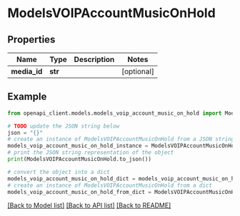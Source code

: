 # ModelsVOIPAccountMusicOnHold


## Properties

Name | Type | Description | Notes
------------ | ------------- | ------------- | -------------
**media_id** | **str** |  | [optional] 

## Example

```python
from openapi_client.models.models_voip_account_music_on_hold import ModelsVOIPAccountMusicOnHold

# TODO update the JSON string below
json = "{}"
# create an instance of ModelsVOIPAccountMusicOnHold from a JSON string
models_voip_account_music_on_hold_instance = ModelsVOIPAccountMusicOnHold.from_json(json)
# print the JSON string representation of the object
print(ModelsVOIPAccountMusicOnHold.to_json())

# convert the object into a dict
models_voip_account_music_on_hold_dict = models_voip_account_music_on_hold_instance.to_dict()
# create an instance of ModelsVOIPAccountMusicOnHold from a dict
models_voip_account_music_on_hold_from_dict = ModelsVOIPAccountMusicOnHold.from_dict(models_voip_account_music_on_hold_dict)
```
[[Back to Model list]](../README.md#documentation-for-models) [[Back to API list]](../README.md#documentation-for-api-endpoints) [[Back to README]](../README.md)


